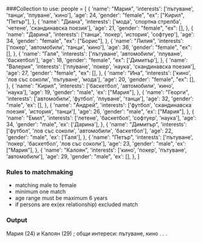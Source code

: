 ###Collection  to use:
people = [
    {
        'name': "Мария",
        'interests': ['пътуване', 'танци', 'плуване', 'кино'],
        'age': 24,
        'gender': "female",
        "ex": ["Кирил", "Петър"],
    },
    {
        'name': "Диана",
        'interests': ['мода', 'спортна стрелба', 'четене', 'скандинавска поезия'],
        'age': 21,
        'gender': "female",
        "ex": [],
    },
    {
        'name': "Дарина",
        'interests': ['танци', 'покер', 'история', 'софтуер'],
        'age': 34,
        'gender': "female",
        "ex": ["Борис"],
    },
    {
        'name': "Лилия",
        'interests': ['покер', 'автомобили', 'танци', 'кино'],
        'age': 36,
        'gender': "female",
        "ex": [],
    },
    {
        'name': "Галя",
        'interests': ['пътуване', 'автомобили', 'плуване', 'баскетбол'],
        'age': 18,
        'gender': "female",
        "ex": ['Димитър'],
    },
    {
        'name': "Валерия",
        'interests': ['плуване', 'покер', 'наука', 'скандинавска поезия'],
        'age': 27,
        'gender': "female",
        "ex": [],
    },
    {
        'name': "Ина",
        'interests': ['кино', 'лов със соколи', 'пътуване', 'мода'],
        'age': 20,
        'gender': "female",
        "ex": [],
    },
    {
        'name': "Кирил",
        'interests': ['баскетбол', 'автомобили', 'кино', 'наука'],
        'age': 19,
        'gender': "male",
        'ex': ["Мария"],
    },
    {
        'name': "Георги",
        'interests': ['автомобили', 'футбол', 'плуване', 'танци'],
        'age': 32,
        'gender': "male",
        'ex': [],
    },
    {
        'name': "Андрей",
        'interests': ['футбол', 'скандинавска поезия', 'история', 'танци'],
        'age': 26,
        'gender': "male",
        'ex': ["Мария"],
    },
    {
        'name': "Емил",
        'interests': ['летене', 'баскетбол', 'софтуер', 'наука'],
        'age': 34,
        'gender': "male",
        'ex': ['Дарина'],
    },
    {
        'name': "Димитър",
        'interests': ['футбол', 'лов със соколи', 'автомобили', 'баскетбол'],
        'age': 22,
        'gender': "male",
        'ex': ['Галя'],
    },
    {
        'name': "Петър",
        'interests': ['пътуване', 'покер', 'баскетбол', 'лов със соколи'],
        'age': 23,
        'gender': "male",
        'ex': ["Мария"],
    },
    {
        'name': "Калоян",
        'interests': ['кино', 'покер', 'пътуване', 'автомобили'],
        'age': 29,
        'gender': "male",
        'ex': [],
    },
]
### Rules to matchmaking

- matching male to female
- minimum one match
- age range must be maximum 6 years
- if persons are ex(ex relationship) excluded match 
### Output
Мария (24) и Калоян (29) ; общи интереси: пътуване, кино
. . .